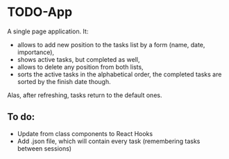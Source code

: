 # TODO-App

A single page application. It:

- allows to add new position to the tasks list by a form (name, date, importance),
- shows active tasks, but completed as well,
- allows to delete any position from both lists,
- sorts the active tasks in the alphabetical order, the completed tasks are sorted by the finish date though.

Alas, after refreshing, tasks return to the default ones.

## To do:

- Update from class components to React Hooks
- Add .json file, which will contain every task (remembering tasks between sessions)
